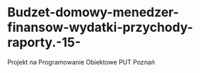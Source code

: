 # Budzet-domowy-menedzer-finansow-wydatki-przychody-raporty.-15-
Projekt na Programowanie Obiektowe PUT Poznań
